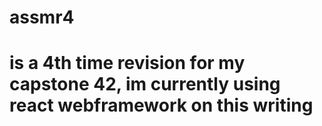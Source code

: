 # assmr4

# is a 4th time revision for my capstone 42, im currently using react webframework on this writing
